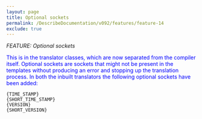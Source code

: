 ```yaml
---
layout: page
title: Optional sockets
permalink: /DescribeDocumentation/v092/features/feature-14
exclude: true
---
```

_FEATURE: Optional sockets_

<span style="color:blue">This is in the translator classes, which are now separated from the compiler itself. Optional sockets are sockets that might not be present in the templates without producing an error and stopping up the translation process. In both the inbuilt translators the following optional sockets have been added:</span>

```
{TIME_STAMP} 
{SHORT_TIME_STAMP}
{VERSION} 
{SHORT_VERSION}
```
